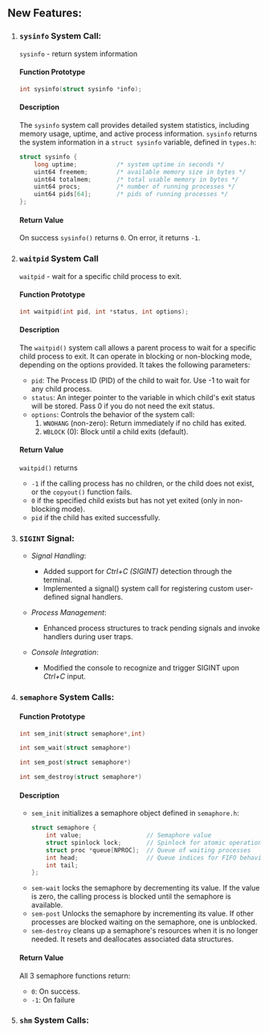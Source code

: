 ## New Features:
1. ### `sysinfo` System Call:
    `sysinfo` - return system information

    #### Function Prototype

    ```c 
    int sysinfo(struct sysinfo *info);
    ```

    #### Description

    The `sysinfo` system call provides detailed system statistics, including memory usage, uptime, and active process information.
    `sysinfo` returns the system information in a `struct sysinfo` variable, defined in `types.h`:

    ```c
    struct sysinfo {
        long uptime;           /* system uptime in seconds */
        uint64 freemem;        /* available memory size in bytes */
        uint64 totalmem;       /* total usable memory in bytes */
        uint64 procs;          /* number of running processes */
        uint64 pids[64];       /* pids of running processes */
    };
    ```

    #### Return Value

    On success `sysinfo()` returns `0`. On error, it returns `-1`.

2. ### `waitpid` System Call

    `waitpid` - wait for a specific child process to exit.

    #### Function Prototype

    ```c
    int waitpid(int pid, int *status, int options);
    ```

    #### Description

    The `waitpid()` system call allows a parent process to wait for a specific child process to exit. It can operate in blocking or non-blocking mode, depending on the options provided.
    It takes the following parameters:
    * `pid`: The Process ID (PID) of the child to wait for. Use -1 to wait for any child process.
    * `status`: An integer pointer to the variable in which child's exit status will be stored. Pass 0 if you do not need the exit status.
    * `options`: Controls the behavior of the system call:
        1. `WNOHANG` (non-zero): Return immediately if no child has exited.
        2. `WBLOCK` (0): Block until a child exits (default).

    #### Return Value

    `waitpid()` returns
    + `-1` if the calling process has no children, or the child does not exist, or the `copyout()` function fails.
    + `0` if the specified child exists but has not yet exited (only in non-blocking mode).
    + `pid` if the child has exited successfully.

3. ### `SIGINT` Signal: 
    - *Signal Handling*:  
        - Added support for *Ctrl+C (SIGINT)* detection through the terminal.  
        - Implemented a signal() system call for registering custom user-defined signal handlers.  

    - *Process Management*:  
        - Enhanced process structures to track pending signals and invoke handlers during user traps.  

    - *Console Integration*:  
        - Modified the console to recognize and trigger SIGINT upon *Ctrl+C* input.

4. ### `semaphore` System Calls:
    #### Function Prototype
    ```c
    int sem_init(struct semaphore*,int)
    ```
    ```c
    int sem_wait(struct semaphore*) 
    ```
    ```c
    int sem_post(struct semaphore*)
    ```
    ```c
    int sem_destroy(struct semaphore*)
    ```

    #### Description
    - `sem_init` initializes a semaphore object defined in `semaphore.h`:
        ```c
        struct semaphore {
            int value;                  // Semaphore value
            struct spinlock lock;       // Spinlock for atomic operations
            struct proc *queue[NPROC];  // Queue of waiting processes
            int head;                   // Queue indices for FIFO behavior
            int tail;
        };
        ```
    - `sem-wait` locks the semaphore by decrementing its value. If the value is zero, the calling process is blocked until the semaphore is available.
    - `sem-post` Unlocks the semaphore by incrementing its value. If other processes are blocked waiting on the semaphore, one is unblocked.
    - `sem-destroy` cleans up a semaphore's resources when it is no longer needed. It resets and deallocates associated data structures.

    #### Return Value
    All 3 semaphore functions return:
    - `0`: On success.
    - `-1`: On failure

5. ### `shm` System Calls:
